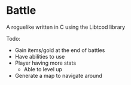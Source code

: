 Battle  
======

A roguelike written in C using the Libtcod library

Todo:
- Gain items/gold at the end of battles
- Have abilities to use
- Player having more stats
  - Able to level up
- Generate a map to navigate around
